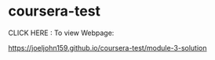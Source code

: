 # coursera-test
CLICK HERE : To view Webpage:

https://joeljohn159.github.io/coursera-test/module-3-solution
